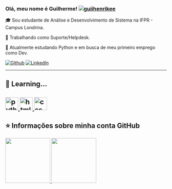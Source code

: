 ### Olá, meu nome é <strong>Guilherme!</strong>     [![guiihenrikee]( https://img.shields.io/github/followers/guiihenrikee?label=follow&style=social)](https://github.com/guiihenrikee)


🎓 Sou estudante de Análise e Desenvolvimento de Sistema na IFPR - Campus Londrina.

💼 Trabalhando como Suporte/Helpdesk.

🌱 Atualmente estudando Python e em busca de meu primeiro emprego como Dev.

<p><a href="https://github.com/guiihenrikee" target="_blank"><img alt="Github" src="https://img.shields.io/badge/GitHub-%2312100E.svg?&style=for-the-badge&logo=Github&logoColor=white" /></a> <a href="https://www.linkedin.com/in/guiihenrikee/" target="_blank"><img alt="LinkedIn" src="https://img.shields.io/badge/linkedin-%230077B5.svg?&style=for-the-badge&logo=linkedin&logoColor=white" /></a>
</p>

---

## 🚀 Learning...

<a href="https://www.python.org" target="_blank"> <img src="https://logodownload.org/wp-content/uploads/2019/10/python-logo-2.png" alt="python" width="40" height="40"/> </a>
<a href="https://pt.wikipedia.org/wiki/HTML5" target="_blank"> <img src="https://logodownload.org/wp-content/uploads/2016/10/html5-logo-4.png" alt="html" width="40" height="40"/> </a>
<a href="https://en.wikipedia.org/wiki/CSS" target="_blank"> <img src="https://logodownload.org/wp-content/uploads/2017/04/css-3-logo.png" alt="css" width="40" height="40"/> </a>
---

## ⭐ Informações sobre minha conta GitHub
<div>
  <a href="https://github.com/guiihenrikee">
  <img height="140em" src="https://github-readme-stats.vercel.app/api?username=guiihenrikee&show_icons=true&theme=tokyonight&include_all_commits=true&count_private=true"/>
  <img height="140em" src="https://github-readme-stats.vercel.app/api/top-langs/?username=guiihenrikee&layout=compact&langs_count=7&theme=tokyonight"/>
</div>
